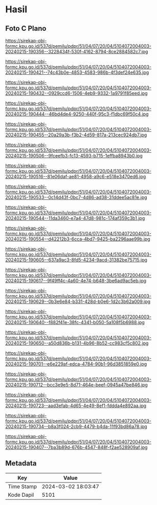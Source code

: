 # Hasil

## Foto C Plano

https://sirekap-obj-formc.kpu.go.id/537d/pemilu/pdpr/51/04/07/20/04/5104072004003-20240215-190356--3228434f-530f-4162-8794-8ce2884582c7.jpg

https://sirekap-obj-formc.kpu.go.id/537d/pemilu/pdpr/51/04/07/20/04/5104072004003-20240215-190421--74c43b0e-4853-4583-986b-4f3def24e635.jpg

https://sirekap-obj-formc.kpu.go.id/537d/pemilu/pdpr/51/04/07/20/04/5104072004003-20240215-190432--0929ccd6-1506-4eb9-9332-1a9791f85eed.jpg

https://sirekap-obj-formc.kpu.go.id/537d/pemilu/pdpr/51/04/07/20/04/5104072004003-20240215-190444--46bd4de4-9250-440f-95c3-f1dbc69f50c4.jpg

https://sirekap-obj-formc.kpu.go.id/537d/pemilu/pdpr/51/04/07/20/04/5104072004003-20240215-190455--20a29a3b-f3b2-4d59-817a-213cec924db7.jpg

https://sirekap-obj-formc.kpu.go.id/537d/pemilu/pdpr/51/04/07/20/04/5104072004003-20240215-190506--9fceefb3-fc13-4593-b715-1effba8943b0.jpg

https://sirekap-obj-formc.kpu.go.id/537d/pemilu/pdpr/51/04/07/20/04/5104072004003-20240215-190516--81e06daf-ae81-4958-a9c6-e518e3470ed6.jpg

https://sirekap-obj-formc.kpu.go.id/537d/pemilu/pdpr/51/04/07/20/04/5104072004003-20240215-190533--0c14d43f-0bc7-4d86-ad38-31ddee5ac81e.jpg

https://sirekap-obj-formc.kpu.go.id/537d/pemilu/pdpr/51/04/07/20/04/5104072004003-20240215-190544--11da3460-e7a4-47d8-981c-174af359c3b1.jpg

https://sirekap-obj-formc.kpu.go.id/537d/pemilu/pdpr/51/04/07/20/04/5104072004003-20240215-190554--d42212b3-6cca-4bd7-9425-ba2296aae99b.jpg

https://sirekap-obj-formc.kpu.go.id/537d/pemilu/pdpr/51/04/07/20/04/5104072004003-20240215-190605--637a9ac3-8fd5-4234-9acd-31382be75715.jpg

https://sirekap-obj-formc.kpu.go.id/537d/pemilu/pdpr/51/04/07/20/04/5104072004003-20240215-190617--9f49ff4c-4a60-4e74-b648-3be6ad9ac5eb.jpg

https://sirekap-obj-formc.kpu.go.id/537d/pemilu/pdpr/51/04/07/20/04/5104072004003-20240215-190629--0b3e6e84-b331-428d-b0e6-1d2c3b62a009.jpg

https://sirekap-obj-formc.kpu.go.id/537d/pemilu/pdpr/51/04/07/20/04/5104072004003-20240215-190640--f882f41e-38fc-4341-b050-5a108f5b6988.jpg

https://sirekap-obj-formc.kpu.go.id/537d/pemilu/pdpr/51/04/07/20/04/5104072004003-20240215-190650--a50d836b-b131-4b96-8b52-cc983cf5c802.jpg

https://sirekap-obj-formc.kpu.go.id/537d/pemilu/pdpr/51/04/07/20/04/5104072004003-20240215-190701--e6e229af-edca-4784-90b1-96d3851859e0.jpg

https://sirekap-obj-formc.kpu.go.id/537d/pemilu/pdpr/51/04/07/20/04/5104072004003-20240215-190712--bcc3e9e5-8d71-464e-beef-0945a47be846.jpg

https://sirekap-obj-formc.kpu.go.id/537d/pemilu/pdpr/51/04/07/20/04/5104072004003-20240215-190723--aad3efab-4d65-4e49-8ef1-fddda4e892aa.jpg

https://sirekap-obj-formc.kpu.go.id/537d/pemilu/pdpr/51/04/07/20/04/5104072004003-20240215-190734--b8a3f024-2cb9-4479-b4da-11f93bd86a78.jpg

https://sirekap-obj-formc.kpu.go.id/537d/pemilu/pdpr/51/04/07/20/04/5104072004003-20240215-190407--7ba3b89d-676b-4547-848f-f2ae528909af.jpg


## Metadata

| Key        | Value               |
| ---------- | ------------------- |
| Time Stamp | 2024-03-02 18:03:47 |
| Kode Dapil | 5101                |



